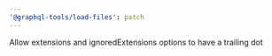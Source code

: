 ```yaml
---
'@graphql-tools/load-files': patch
---
```


Allow extensions and ignoredExtensions options to have a trailing dot
